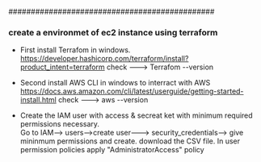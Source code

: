 ##############################################
### create a environmet of ec2 instance using terraform

- First install Terrafom in windows.\
https://developer.hashicorp.com/terraform/install?product_intent=terraform
check ---> Terrafom --version

- Second install AWS CLI in windows to interract with AWS\
https://docs.aws.amazon.com/cli/latest/userguide/getting-started-install.html 
check ---> aws --version

- Create the IAM user with access & secreat ket with minimum required permissions necessary.\
Go to IAM--> users-->create user---> security_credentials--> give mininmum permissions and create. download the CSV file.
In user permission policies apply "AdministratorAccess" policy


